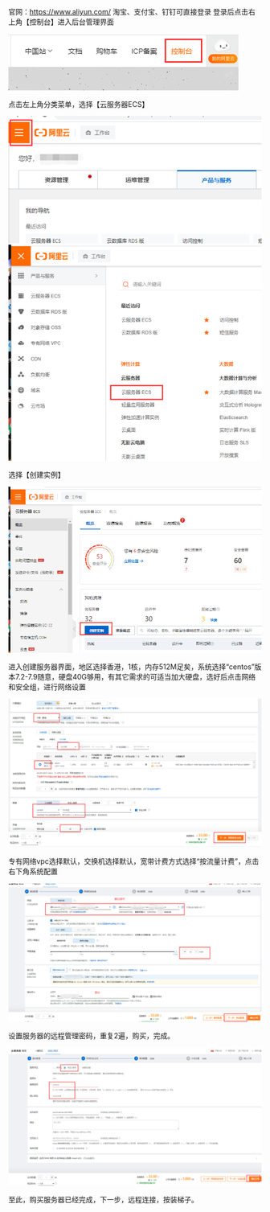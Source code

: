 官网：https://www.aliyun.com/  淘宝、支付宝、钉钉可直接登录
登录后点击右上角【控制台】进入后台管理界面

![Image text](https://raw.githubusercontent.com/btcusdt/btceth/main/images/aliyunBy/1.png)

点击左上角分类菜单，选择【云服务器ECS】

![Image text](https://raw.githubusercontent.com/btcusdt/btceth/ce95ffeb6f986606df640894189fd03d474b1e03/images/aliyunBy/2.jpg)
![Image text](https://raw.githubusercontent.com/btcusdt/btceth/main/images/aliyunBy/3.jpg)

选择【创建实例】

![Image text](https://raw.githubusercontent.com/btcusdt/btceth/main/images/aliyunBy/4.jpg)

进入创建服务器界面，地区选择香港，1核，内存512M足矣，系统选择“centos”版本7.2-7.9随意，硬盘40G够用，有其它需求的可适当加大硬盘，选好后点击网络和安全组，进行网络设置

![Image text](https://raw.githubusercontent.com/btcusdt/btceth/main/images/aliyunBy/5.jpg)

专有网络vpc选择默认，交换机选择默认，宽带计费方式选择“按流量计费”，点击右下角系统配置

![Image text](https://raw.githubusercontent.com/btcusdt/btceth/main/images/aliyunBy/6.jpg)

设置服务器的远程管理密码，重复2遍，购买，完成。

![Image text](https://raw.githubusercontent.com/btcusdt/btceth/main/images/aliyunBy/7.jpg)

至此，购买服务器已经完成，下一步，远程连接，按装梯子。
